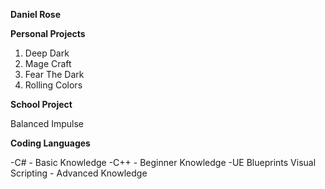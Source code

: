 **Daniel Rose**

**Personal Projects**

1. Deep Dark
2. Mage Craft
3. Fear The Dark
4. Rolling Colors

**School Project**

Balanced Impulse

**Coding Languages**

-C# - Basic Knowledge
-C++ - Beginner Knowledge
-UE Blueprints Visual Scripting - Advanced Knowledge
